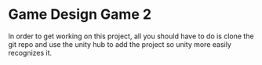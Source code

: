 # Game Design Game 2
In order to get working on this project, all you should have to do is clone the git repo and use the unity hub to add the project so unity more easily recognizes it.
